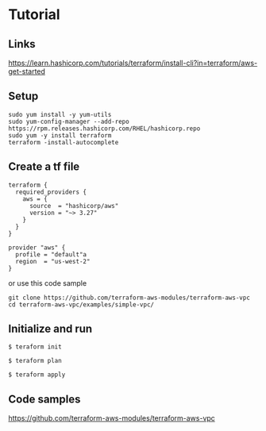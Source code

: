 # Tutorial 

## Links 

https://learn.hashicorp.com/tutorials/terraform/install-cli?in=terraform/aws-get-started

## Setup 
```
sudo yum install -y yum-utils
sudo yum-config-manager --add-repo https://rpm.releases.hashicorp.com/RHEL/hashicorp.repo
sudo yum -y install terraform
terraform -install-autocomplete
```


## Create a tf file
```
terraform {
  required_providers {
    aws = {
      source  = "hashicorp/aws"
      version = "~> 3.27"
    }
  }
}

provider "aws" {
  profile = "default"a
  region  = "us-west-2"
}
```

or use this code sample

```
git clone https://github.com/terraform-aws-modules/terraform-aws-vpc
cd terraform-aws-vpc/examples/simple-vpc/
```

## Initialize and run
```
$ teraform init
```

```
$ teraform plan
```

```
$ teraform apply
```


## Code samples
https://github.com/terraform-aws-modules/terraform-aws-vpc



